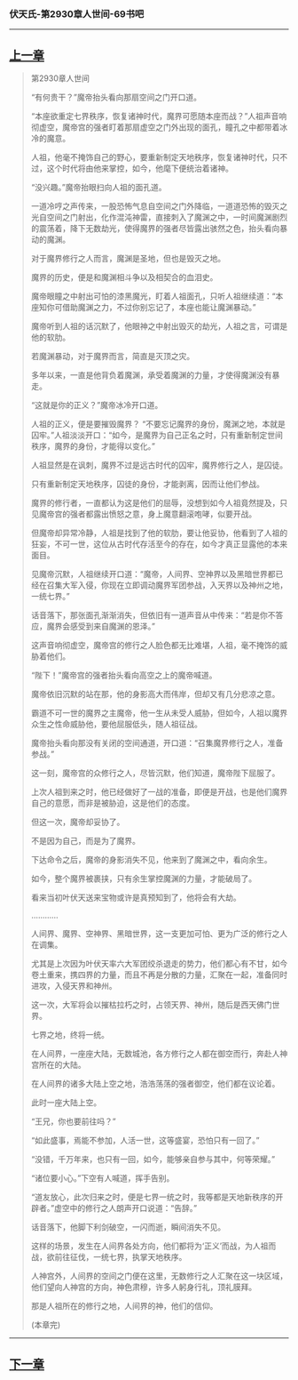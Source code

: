 ### 伏天氏-第2930章人世间-69书吧

--------
[上一章](./0c967d7bb1a95f0a249ede5a65ff0f55.md)
--------


>
>
>
>第2930章人世间
>
>“有何贵干？”魔帝抬头看向那扇空间之门开口道。
>
>“本座欲重定七界秩序，恢复诸神时代，魔界可愿随本座而战？”人祖声音响彻虚空，魔帝宫的强者盯着那扇虚空之门外出现的面孔，瞳孔之中都带着冰冷的魔意。
>
>人祖，他毫不掩饰自己的野心，要重新制定天地秩序，恢复诸神时代，只不过，这个时代将由他来掌控，如今，他麾下便统治着诸神。
>
>“没兴趣。”魔帝抬眼扫向人祖的面孔道。
>
>一道冷哼之声传来，一股恐怖气息自空间之门外降临，一道道恐怖的毁灭之光自空间之门射出，化作混沌神雷，直接刺入了魔渊之中，一时间魔渊剧烈的震荡着，降下无数劫光，使得魔界的强者尽皆露出骇然之色，抬头看向暴动的魔渊。
>
>对于魔界修行之人而言，魔渊是圣地，但也是毁灭之地。
>
>魔界的历史，便是和魔渊相斗争以及相契合的血泪史。
>
>魔帝眼瞳之中射出可怕的漆黑魔光，盯着人祖面孔，只听人祖继续道：“本座知你可借助魔渊之力，不过你别忘记了，本座也能让魔渊暴动。”
>
>魔帝听到人祖的话沉默了，他眼神之中射出毁灭的劫光，人祖之言，可谓是他的软肋。
>
>若魔渊暴动，对于魔界而言，简直是灭顶之灾。
>
>多年以来，一直是他背负着魔渊，承受着魔渊的力量，才使得魔渊没有暴走。
>
>“这就是你的正义？”魔帝冰冷开口道。
>
>人祖的正义，便是要摧毁魔界？
>“不要忘记魔界的身份，魔渊之地，本就是囚牢。”人祖淡淡开口：“如今，是魔界为自己正名之时，只有重新制定世间秩序，魔界的身份，才能得以变化。”
>
>人祖显然是在讽刺，魔界不过是远古时代的囚牢，魔界修行之人，是囚徒。
>
>只有重新制定天地秩序，囚徒的身份，才能剥离，因而让他们参战。
>
>魔界的修行者，一直都认为这是他们的屈辱，没想到如今人祖竟然提及，只见魔帝宫的强者都露出愤怒之意，身上魔意翻滚咆哮，似要开战。
>
>但魔帝却异常冷静，人祖是找到了他的软肋，要让他妥协，他看到了人祖的狂妄，不可一世，这位从古时代存活至今的存在，如今才真正显露他的本来面目。
>
>见魔帝沉默，人祖继续开口道：“魔帝，人间界、空神界以及黑暗世界都已经在召集大军入侵，你现在立即调动魔界军团参战，入天界以及神州之地，一统七界。”
>
>话音落下，那张面孔渐渐消失，但依旧有一道声音从中传来：“若是你不答应，魔界会感受到来自魔渊的恩泽。”
>
>这声音响彻虚空，魔帝宫的修行之人脸色都无比难堪，人祖，毫不掩饰的威胁着他们。
>
>“陛下！”魔帝宫的强者抬头看向高空之上的魔帝喊道。
>
>魔帝依旧沉默的站在那，他的身影高大而伟岸，但却又有几分悲凉之意。
>
>霸道不可一世的魔界之主魔帝，他一生从未受人威胁，但如今，人祖以魔界众生之性命威胁他，要他屈服低头，随人祖征战。
>
>魔帝抬头看向那没有关闭的空间通道，开口道：“召集魔界修行之人，准备参战。”
>
>这一刻，魔帝宫的众修行之人，尽皆沉默，他们知道，魔帝陛下屈服了。
>
>上次人祖到来之时，他已经做好了一战的准备，即便是开战，也是他们魔界自己的意愿，而非是被胁迫，这是他们的态度。
>
>但这一次，魔帝却妥协了。
>
>不是因为自己，而是为了魔界。
>
>下达命令之后，魔帝的身影消失不见，他来到了魔渊之中，看向余生。
>
>如今，整个魔界被裹挟，只有余生掌控魔渊的力量，才能破局了。
>
>看来当初叶伏天送来宝物或许是真预知到了，他将会有大劫。
>
>…………
>
>人间界、魔界、空神界、黑暗世界，这一支更加可怕、更为广泛的修行之人在调集。
>
>尤其是上次因为叶伏天率六大军团绞杀退走的势力，他们都心有不甘，如今卷土重来，携四界的力量，而且不再是分散的力量，汇聚在一起，准备同时进攻，入侵天界和神州。
>
>这一次，大军将会以摧枯拉朽之时，占领天界、神州，随后是西天佛门世界。
>
>七界之地，终将一统。
>
>在人间界，一座座大陆，无数城池，各方修行之人都在御空而行，奔赴人神宫所在的大陆。
>
>在人间界的诸多大陆上空之地，浩浩荡荡的强者御空，他们都在议论着。
>
>此时一座大陆上空。
>
>“王兄，你也要前往吗？”
>
>“如此盛事，焉能不参加，人活一世，这等盛宴，恐怕只有一回了。”
>
>“没错，千万年来，也只有一回，如今，能够亲自参与其中，何等荣耀。”
>
>“诸位要小心。”下空有人喊道，挥手告别。
>
>“道友放心，此次归来之时，便是七界一统之时，我等都是天地新秩序的开辟者。”虚空中的修行之人朗声开口说道：“告辞。”
>
>话音落下，他脚下利剑破空，一闪而逝，瞬间消失不见。
>
>这样的场景，发生在人间界各处方向，他们都将为‘正义’而战，为人祖而战，欲前往征伐，一统七界，执掌天地秩序。
>
>人神宫外，人间界的空间之门便在这里，无数修行之人汇聚在这一块区域，他们望向人神宫的方向，神色肃穆，许多人躬身行礼，顶礼膜拜。
>
>那是人祖所在的修行之地，人间界的神，他们的信仰。
>
>(本章完)
>
>

--------
[下一章](./e99e9f1193bd763a2c5a2bfdc6a92e2c.md)
--------
